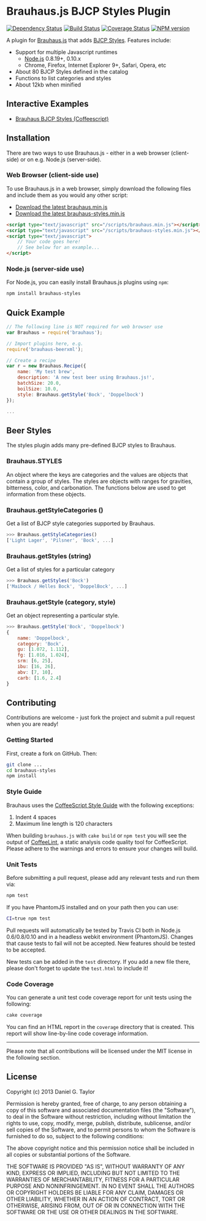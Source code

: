 Brauhaus.js BJCP Styles Plugin
==============================
[![Dependency Status](https://gemnasium.com/homebrewing/brauhaus-styles.png)](https://gemnasium.com/homebrewing/brauhaus-styles) [![Build Status](https://travis-ci.org/homebrewing/brauhaus-styles.png?branch=master)](https://travis-ci.org/homebrewing/brauhaus-styles) [![Coverage Status](https://coveralls.io/repos/homebrewing/brauhaus-styles/badge.png?branch=master)](https://coveralls.io/r/homebrewing/brauhaus-styles?branch=master) [![NPM version](https://badge.fury.io/js/brauhaus-styles.png)](http://badge.fury.io/js/brauhaus-styles)

A plugin for [Brauhaus.js](https://github.com/homebrewing/brauhausjs) that adds [BJCP Styles](http://www.bjcp.org/2008styles/catdex.php). Features include:

 * Support for multiple Javascript runtimes
   * [Node.js](http://nodejs.org/) 0.8.19+, 0.10.x
   * Chrome, Firefox, Internet Explorer 9+, Safari, Opera, etc
 * About 80 BJCP Styles defined in the catalog
 * Functions to list categories and styles
 * About 12kb when minified

Interactive Examples
--------------------

 * [Brauhaus BJCP Styles (Coffeescript)](http://jsfiddle.net/danielgtaylor/q5rHF/)

Installation
------------
There are two ways to use Brauhaus.js - either in a web browser (client-side) or on e.g. Node.js (server-side).

### Web Browser (client-side use)
To use Brauhaus.js in a web browser, simply download the following files and include them as you would any other script:

 * [Download the latest brauhaus.min.js](https://raw.github.com/homebrewing/brauhausjs/master/dist/brauhaus.min.js)
 * [Download the latest brauhaus-styles.min.js](https://raw.github.com/homebrewing/brauhaus-styles/master/dist/brauhaus-styles.min.js)

```html
<script type="text/javascript" src="/scripts/brauhaus.min.js"></script>
<script type="text/javascript" src="/scripts/brauhaus-styles.min.js"></script>
<script type="text/javascript">
    // Your code goes here!
    // See below for an example...
</script>
```

### Node.js (server-side use)
For Node.js, you can easily install Brauhaus.js plugins using `npm`:

```bash
npm install brauhaus-styles
```

Quick Example
-------------

```javascript
// The following line is NOT required for web browser use
var Brauhaus = require('brauhaus');

// Import plugins here, e.g.
require('brauhaus-beerxml');

// Create a recipe
var r = new Brauhaus.Recipe({
    name: 'My test brew',
    description: 'A new test beer using Brauhaus.js!',
    batchSize: 20.0,
    boilSize: 10.0,
    style: Brauhaus.getStyle('Bock', 'Doppelbock')
});

...
```

Beer Styles
-----------
The styles plugin adds many pre-defined BJCP styles to Brauhaus.

### Brauhaus.STYLES
An object where the keys are categories and the values are objects that contain a group of styles. The styles are objects with ranges for gravities, bitterness, color, and carbonation. The functions below are used to get information from these objects.

### Brauhaus.getStyleCategories ()
Get a list of BJCP style categories supported by Brauhaus.

```javascript
>>> Brauhaus.getStyleCategories()
['Light Lager', 'Pilsner', 'Bock', ...]
```

### Brauhaus.getStyles (string)
Get a list of styles for a particular category

```javascript
>>> Brauhaus.getStyles('Bock')
['Maibock / Helles Bock', 'DoppelBock', ...]
```

### Brauhaus.getStyle (category, style)
Get an object representing a particular style.

```javascript
>>> Brauhaus.getStyle('Bock', 'Doppelbock')
{
    name: 'Doppelbock',
    category: 'Bock',
    gu: [1.072, 1.112],
    fg: [1.016, 1.024],
    srm: [6, 25],
    ibu: [16, 26],
    abv: [7, 10],
    carb: [1.6, 2.4]
}
```

Contributing
------------
Contributions are welcome - just fork the project and submit a pull request when you are ready!

### Getting Started
First, create a fork on GitHub. Then:

```bash
git clone ...
cd brauhaus-styles
npm install
```

### Style Guide
Brauhaus uses the [CoffeeScript Style Guide](https://github.com/polarmobile/coffeescript-style-guide) with the following exceptions:

 1. Indent 4 spaces
 1. Maximum line length is 120 characters

When building `brauhaus.js` with `cake build` or `npm test` you will see the output of [CoffeeLint](http://www.coffeelint.org/), a static analysis code quality tool for CoffeeScript. Please adhere to the warnings and errors to ensure your changes will build.

### Unit Tests
Before submitting a pull request, please add any relevant tests and run them via:

```bash
npm test
```

If you have PhantomJS installed and on your path then you can use:

```bash
CI=true npm test
```

Pull requests will automatically be tested by Travis CI both in Node.js 0.6/0.8/0.10 and in a headless webkit environment (PhantomJS). Changes that cause tests to fail will not be accepted. New features should be tested to be accepted.

New tests can be added in the `test` directory. If you add a new file there, please don't forget to update the `test.html` to include it!

### Code Coverage
You can generate a unit test code coverage report for unit tests using the following:

```bash
cake coverage
```

You can find an HTML report in the `coverage` directory that is created. This report will show line-by-line code coverage information.

---

Please note that all contributions will be licensed under the MIT license in the following section.

License
-------
Copyright (c) 2013 Daniel G. Taylor

Permission is hereby granted, free of charge, to any person obtaining a copy of this software and associated documentation files (the "Software"), to deal in the Software without restriction, including without limitation the rights to use, copy, modify, merge, publish, distribute, sublicense, and/or sell copies of the Software, and to permit persons to whom the Software is furnished to do so, subject to the following conditions:

The above copyright notice and this permission notice shall be included in all copies or substantial portions of the Software.

THE SOFTWARE IS PROVIDED "AS IS", WITHOUT WARRANTY OF ANY KIND, EXPRESS OR IMPLIED, INCLUDING BUT NOT LIMITED TO THE WARRANTIES OF MERCHANTABILITY, FITNESS FOR A PARTICULAR PURPOSE AND NONINFRINGEMENT. IN NO EVENT SHALL THE AUTHORS OR COPYRIGHT HOLDERS BE LIABLE FOR ANY CLAIM, DAMAGES OR OTHER LIABILITY, WHETHER IN AN ACTION OF CONTRACT, TORT OR OTHERWISE, ARISING FROM, OUT OF OR IN CONNECTION WITH THE SOFTWARE OR THE USE OR OTHER DEALINGS IN THE SOFTWARE.
